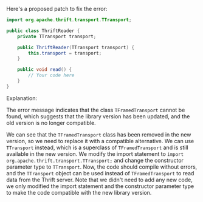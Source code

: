 Here's a proposed patch to fix the error:
```java
import org.apache.thrift.transport.TTransport;

public class ThriftReader {
    private TTransport transport;

    public ThriftReader(TTransport transport) {
        this.transport = transport;
    }

    public void read() {
        // Your code here
    }
}
```
Explanation:

The error message indicates that the class `TFramedTransport` cannot be found, which suggests that the library version has been updated, and the old version is no longer compatible.

We can see that the `TFramedTransport` class has been removed in the new version, so we need to replace it with a compatible alternative.
We can use `TTransport` instead, which is a superclass of `TFramedTransport` and is still available in the new version.
We modify the import statement to `import org.apache.thrift.transport.TTransport;` and change the constructor parameter type to `TTransport`.
Now, the code should compile without errors, and the `TTransport` object can be used instead of `TFramedTransport` to read data from the Thrift server.
Note that we didn't need to add any new code, we only modified the import statement and the constructor parameter type to make the code compatible with the new library version.